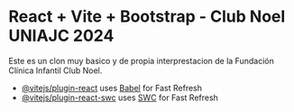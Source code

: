 # React + Vite + Bootstrap - Club Noel UNIAJC 2024

Este es un clon muy basico y de propia interprestacion de la Fundación Clínica Infantil Club Noel.

- [@vitejs/plugin-react](https://github.com/vitejs/vite-plugin-react/blob/main/packages/plugin-react/README.md) uses [Babel](https://babeljs.io/) for Fast Refresh
- [@vitejs/plugin-react-swc](https://github.com/vitejs/vite-plugin-react-swc) uses [SWC](https://swc.rs/) for Fast Refresh

